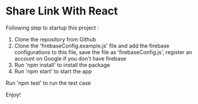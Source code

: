 # Share Link With React

Following step to startup this project :
1. Clone the repository from Github
2. Clone the 'firebaseConfig.example.js' file and add the firebase configurations to this file, save the file as 'firebaseConfig.js', register an account on Google if you don't have firebase
3. Run 'npm install' to install the package
4. Run 'npm start' to start the app

Run 'npm test' to run the test case

Enjoy!